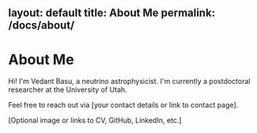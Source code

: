 layout: default
title: About Me
permalink: /docs/about/
---

# About Me

Hi! I'm Vedant Basu, a neutrino astrophysicist. I'm currently a postdoctoral researcher at the University of Utah.

Feel free to reach out via [your contact details or link to contact page].

[Optional image or links to CV, GitHub, LinkedIn, etc.]
